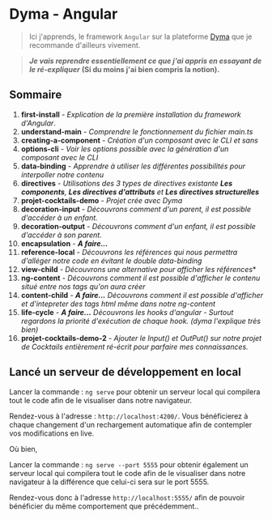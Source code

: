 # Dyma - Angular
> Ici j'apprends, le framework `Angular` sur la plateforme [Dyma](https://dyma.fr) que je recommande d'ailleurs vivement.

> ***Je vais reprendre essentiellement ce que j'ai appris en essayant de le ré-expliquer***
> **(Si du moins j'ai bien compris la notion).**

## Sommaire
1. **first-install** - *Explication de la première installation du framework d'Angular*.
2. **understand-main** - *Comprendre le fonctionnement du fichier main.ts*
3. **creating-a-component** - *Création d'un composant avec le CLI et sans*
4. **options-cli** - *Voir les options possible avec la génération d'un composant avec le CLI*
5. **data-binding** - *Apprendre à utiliser les différentes possibilités pour interpoller notre contenu*
6. **directives** - *Utilisations des 3 types de directives existante **Les components**, **Les directives d'attributs** et **Les directives structurelles***
7. **projet-cocktails-demo** - *Projet crée avec Dyma*
8. **decoration-input** - *Découvrons comment d'un parent, il est possible d'accéder à un enfant.*
9. **decoration-output** - *Découvrons comment d'un enfant, il est possible d'accéder à son parent.*
9. **encapsulation** - ***A faire...***
10. **reference-local** - *Découvrons les références qui nous permettra d'alléger notre code en évitant le double data-binding*
11. **view-child** - *Découvrons une alternative pour afficher les références**
12. **ng-content** - *Découvrons comment il est possible d'afficher le contenu situé entre nos tags qu'on aura créer*
13. **content-child** - ***A faire...*** *Découvrons comment il est possible d'afficher et d'intepreter des tags html même dans notre ng-content*
14. **life-cycle** - ***A faire...*** *Découvrons les hooks d'angular - Surtout regardons la priorité d'exécution de chaque hook. (dyma l'explique très bien)*
15. **projet-cocktails-demo-2** - *Ajouter le Input() et OutPut() sur notre projet de Cocktails entièrement ré-écrit pour parfaire mes connaissances.*

## Lancé un serveur de développement en local

Lancer la commande : ``` ng serve ``` pour obtenir un serveur local qui compilera tout le code afin de le visualiser dans notre navigateur. 

Rendez-vous à l'adresse : `http://localhost:4200/`. Vous bénéficierez à chaque changement d'un rechargement automatique afin de contempler vos modifications en live.

Où bien, 

Lancer la commande : ``` ng serve --port 5555 ``` pour obtenir également un serveur local qui compilera tout le code afin de le visualiser dans notre navigateur à la différence que celui-ci sera sur le port 5555. 

Rendez-vous donc à l'adresse `http://localhost:5555/` afin de pouvoir bénéficier du même comportement que précédemment..
